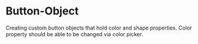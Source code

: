 Button-Object
=============

Creating custom button objects that hold color and shape properties.
Color property should be able to be changed via color picker. 
